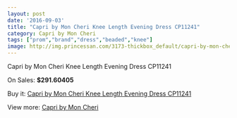 ```yaml
---
layout: post
date: '2016-09-03'
title: "Capri by Mon Cheri Knee Length Evening Dress CP11241"
category: Capri by Mon Cheri
tags: ["prom","brand","dress","beaded","knee"]
image: http://img.princessan.com/3173-thickbox_default/capri-by-mon-cheri-knee-length-evening-dress-cp11241.jpg
---
```

Capri by Mon Cheri Knee Length Evening Dress CP11241

On Sales: **$291.60405**
<a href="https://www.princessan.com/en/capri-by-mon-cheri/1456-capri-by-mon-cheri-knee-length-evening-dress-cp11241.html"><amp-img layout="responsive" width="600" height="600" src="//img.princessan.com/3173-thickbox_default/capri-by-mon-cheri-knee-length-evening-dress-cp11241.jpg" alt="Capri by Mon Cheri Knee Length Evening Dress CP11241 0" /></a>

Buy it: [Capri by Mon Cheri Knee Length Evening Dress CP11241](https://www.princessan.com/en/capri-by-mon-cheri/1456-capri-by-mon-cheri-knee-length-evening-dress-cp11241.html "Capri by Mon Cheri Knee Length Evening Dress CP11241")

View more: [Capri by Mon Cheri](https://www.princessan.com/en/13-capri-by-mon-cheri "Capri by Mon Cheri")